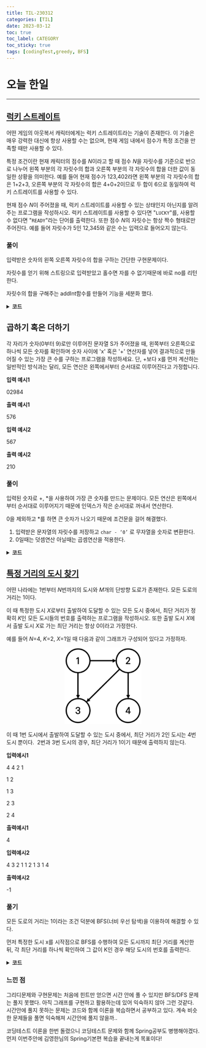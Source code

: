 ```yaml
---
title: TIL-230312
categories: [TIL]
date: 2023-03-12
toc: true
toc_label: CATEGORY
toc_sticky: true
tags: [codingTest,greedy, BFS]
---
```



# 오늘 한일

---

## [럭키 스트레이트](https://www.acmicpc.net/problem/18406)

어떤 게임의 아웃복서 캐릭터에게는 럭키 스트레이트라는 기술이 존재한다. 이 기술은 매우 강력한 대신에 항상 사용할 수는 없으며, 현재 게임 내에서 점수가 특정 조건을 만족할 때만 사용할 수 있다.

특정 조건이란 현재 캐릭터의 점수를 *N*이라고 할 때 점수 *N*을 자릿수를 기준으로 반으로 나누어 왼쪽 부분의 각 자릿수의 합과 오른쪽 부분의 각 자릿수의 합을 더한 값이 동일한 상황을 의미한다. 예를 들어 현재 점수가 123,402라면 왼쪽 부분의 각 자릿수의 합은 1+2+3, 오른쪽 부분의 각 자릿수의 합은 4+0+2이므로 두 합이 6으로 동일하여 럭키 스트레이트를 사용할 수 있다.

현재 점수 *N*이 주어졌을 때, 럭키 스트레이트를 사용할 수 있는 상태인지 아닌지를 알려주는 프로그램을 작성하시오. 럭키 스트레이트를 사용할 수 있다면 "`LUCKY`"를, 사용할 수 없다면 "`READY`"라는 단어를 출력한다. 또한 점수 *N*의 자릿수는 항상 짝수 형태로만 주어진다. 예를 들어 자릿수가 5인 12,345와 같은 수는 입력으로 들어오지 않는다.

### 풀이

입력받은 숫자의 왼쪽 오른쪽 자릿수의 합을 구하는 간단한 구현문제이다. 

자릿수를 얻기 위해 스트링으로 입력받았고 홀수면 자를 수 없기때문에 바로 no를 리턴한다.

자릿수의 합을 구해주는 addInt함수를 만들어 기능을 세분화 했다.

<details>
<summary> <b> 코드 </b> </summary>
<div markdown="1">

```java
public class Main {
    public static final String yes = "LUCKY";
    public static final String no = "READY";

    public static int addInt(int a, int si2) {
        int sum = 0;
        for (int i = 0; i < si2; i++) {
            sum += a % 10;
            a /= 10;
        }
        return sum;
    }

    public static String solution(String s, int si) {
        int si2 = si / 2;
        // 자리수가 홀수일 때
        if (si % 2 != 0) return no;
        else {
            String s1 = s.substring(0, si2);
            String s2 = s.substring(si2);

            int i1 = Integer.parseInt(s1);
            int i2 = Integer.parseInt(s2);
            if (addInt(i1, si2) == addInt(i2, si2)) return yes;
        }
        return no;
    }

    public static void main(String[] args) {
        Scanner sc = new Scanner(System.in);
        String s = sc.nextLine();
        int si = s.length();
        System.out.println(solution(s, si));
    }
}
```

</div>
</details>

## 곱하기 혹은 더하기

각 자리가 숫자(0부터 9)로만 이루어진 문자열 S가 주어졌을 때, 왼쪽부터 오른쪽으로 하나씩 모든 숫자를 확인하며 숫자 사이에 'x' 혹은 '+' 연산자를 넣어 결과적으로 만들어질 수 있는 가장 큰 수를 구하는 프로그램을 작성하세요. 단, +보다 x를 먼저 계산하는 일반적인 방식과는 달리, 모든 연산은 왼쪽에서부터 순서대로 이루어진다고 가정합니다.

**입력 예시1**

02984

**출력 예시1**

576

**입력 예시2**

567

**출력 예시2**

210

### 풀이

입력된 숫자로 +, *을 사용하여 가장 큰 숫자를 만드는 문제이다. 모든 연산은 왼쪽에서부터 순서대로 이루어지기 때문에 인덱스가 작은 순서대로 꺼내서 연산한다. 

0을 제외하고 *를 하면 큰 숫자가 나오기 때문에 조건문을 걸어 해결했다.

1. 입력받은 문자열의 자릿수를 저장하고 `char - ‘0’` 로 무자열을 숫자로 변환한다.
2. 0일때는 덧셈연산 아닐때는 곱셈연산을 적용한다.

<details>
<summary> <b> 코드 </b> </summary>
<div markdown="1">

```java
public class Main {
    public static void main(String[] args) {
        Scanner sc = new Scanner(System.in);
        String s = sc.nextLine();
        int sl = s.length();
        int[] arr = new int[sl];
        int sum = 0;

        // 입력된 문자열을 숫자열로 바꿈
        for (int i = 0; i < sl; i++) {
            char c = s.charAt(i);
            arr[i] = c - '0';
        }

        for (int i = 0; i < sl; i++) {
            if (arr[i] == 0 || sum == 0) sum += arr[i];
            else sum *= arr[i];
        }
        System.out.println(sum);
    }
}
```

</div>
</details>

## [특정 거리의 도시 찾기](https://www.acmicpc.net/problem/18352)

어떤 나라에는 1번부터 *N*번까지의 도시와 *M*개의 단방향 도로가 존재한다. 모든 도로의 거리는 1이다.

이 때 특정한 도시 *X*로부터 출발하여 도달할 수 있는 모든 도시 중에서, 최단 거리가 정확히 *K*인 모든 도시들의 번호를 출력하는 프로그램을 작성하시오. 또한 출발 도시 *X*에서 출발 도시 *X*로 가는 최단 거리는 항상 0이라고 가정한다.

예를 들어 *N*=4, *K*=2, *X*=1일 때 다음과 같이 그래프가 구성되어 있다고 가정하자.

<p align = "center"><img src='/../assets/images/posts/2023-03-12/1.jpeg' width="200"/></p>

이 때 1번 도시에서 출발하여 도달할 수 있는 도시 중에서, 최단 거리가 2인 도시는 4번 도시 뿐이다.  2번과 3번 도시의 경우, 최단 거리가 1이기 때문에 출력하지 않는다.

**입력예시1**

4 4 2 1

1 2 

1 3

2 3

2 4

**출력예시1**

4

**입력예시2**

4 3 2 1
1 2
1 3
1 4

**출력예시2**

-1

### 풀기

모든 도로의 거리는 1이라는 조건 덕분에 BFS(너비 우선 탐색)을 이용하여 해결할 수 있다. 

먼저 특정한 도시 x를 시작점으로 BFS를 수행하여 모든 도시까지 최단 거리를 계산한 뒤, 각 최단 거리를 하나씩 확인하여 그 값이 K인 경우 해당 도시의 번호를 출력한다.

<details>
<summary> <b> 코드 </b> </summary>
<div markdown="1">

```java
public class Main {
    public static int n, m, k, x;
    public static ArrayList<ArrayList<Integer>> graph = new ArrayList<ArrayList<Integer>>();
    public static int[] d = new int[300001];

    public static void main(String[] args) {
        Scanner sc = new Scanner(System.in);
        n = sc.nextInt();
        m = sc.nextInt();
        k = sc.nextInt();
        x = sc.nextInt();

        for (int i = 0; i <= n; i++) {
            graph.add(new ArrayList<Integer>());
            d[i] = -1;
        }

        for (int i = 0; i < m; i++) {
            int a = sc.nextInt();
            int b = sc.nextInt();
            graph.get(a).add(b);
        }
        d[x] = 0;
        Queue<Integer> q = new LinkedList<Integer>();
        q.offer(x);
        while (!q.isEmpty()) {
            int now = q.poll();
            for (int i = 0; i < graph.get(now).size(); i++) {
                int nextNode = graph.get(now).get(i);

                if (d[nextNode] == -1) {
                    d[nextNode] = d[now] + 1;
                    q.offer(nextNode);
                }
            }
        }
        boolean check = false;
        for (int i = 1; i <= n; i++) {
            if (d[i] == k) {
                System.out.println(i);
                check = true;
            }
        }
        if (!check) System.out.println(-1);
    }
}
```

</div>
</details>

### 느낀 점

그리디문제와 구현문제는 처음에 힌트만 얻으면 시간 안에 풀 수 있지만 BFS/DFS 문제는 풀지 못했다. 아직 그래프를 구현하고 활용하는데 있어 익숙하지 않아 그런 것같다. 시간안에 풀지 못하는 문제는 코드와 함께 이론을 복습하면서 공부하고 있다. 계속 비슷한 문제들을 풀면 익숙해져 시간안에 풀지 않을까..

코딩테스트 이론을 한번 돌렸으니 코딩테스트 문제와 함께 Spring공부도 병행해야겠다. 먼저 이번주안에 김영한님의 Spring기본편 복습을 끝내는게 목표이다!  